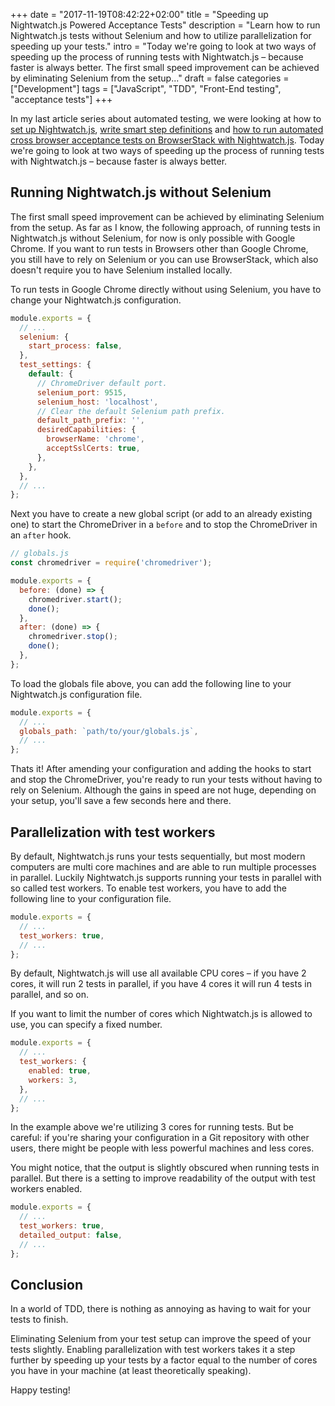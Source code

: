 +++
date = "2017-11-19T08:42:22+02:00"
title = "Speeding up Nightwatch.js Powered Acceptance Tests"
description = "Learn how to run Nightwatch.js tests without Selenium and how to utilize parallelization for speeding up your tests."
intro = "Today we're going to look at two ways of speeding up the process of running tests with Nightwatch.js – because faster is always better. The first small speed improvement can be achieved by eliminating Selenium from the setup..."
draft = false
categories = ["Development"]
tags = ["JavaScript", "TDD", "Front-End testing", "acceptance tests"]
+++

In my last article series about automated testing, we were looking at how to [set up Nightwatch.js](https://markus.oberlehner.net/blog/acceptance-testing-with-nightwatch-and-cucumber-setup/), [write smart step definitions](https://markus.oberlehner.net/blog/acceptance-testing-with-nightwatch-and-cucumber-smart-step-definitions/) and [how to run automated cross browser acceptance tests on BrowserStack with Nightwatch.js](https://markus.oberlehner.net/blog/acceptance-testing-with-nightwatch-and-cucumber-browserstack/). Today we're going to look at two ways of speeding up the process of running tests with Nightwatch.js – because faster is always better.

## Running Nightwatch.js without Selenium
The first small speed improvement can be achieved by eliminating Selenium from the setup. As far as I know, the following approach, of running tests in Nightwatch.js without Selenium, for now is only possible with Google Chrome. If you want to run tests in Browsers other than Google Chrome, you still have to rely on Selenium or you can use BrowserStack, which also doesn't require you to have Selenium installed locally.

To run tests in Google Chrome directly without using Selenium, you have to change your Nightwatch.js configuration.

```js
module.exports = {
  // ...
  selenium: {
    start_process: false,
  },
  test_settings: {
    default: {
      // ChromeDriver default port.
      selenium_port: 9515,
      selenium_host: 'localhost',
      // Clear the default Selenium path prefix.
      default_path_prefix: '',
      desiredCapabilities: {
        browserName: 'chrome',
        acceptSslCerts: true,
      },
    },
  },
  // ...
};
```

Next you have to create a new global script (or add to an already existing one) to start the ChromeDriver in a `before` and to stop the ChromeDriver in an `after` hook.

```js
// globals.js
const chromedriver = require('chromedriver');

module.exports = {
  before: (done) => {
    chromedriver.start();
    done();
  },
  after: (done) => {
    chromedriver.stop();
    done();
  },
};
```

To load the globals file above, you can add the following line to your Nightwatch.js configuration file.

```js
module.exports = {
  // ...
  globals_path: `path/to/your/globals.js`,
  // ...
};
```

Thats it! After amending your configuration and adding the hooks to start and stop the ChromeDriver, you're ready to run your tests without having to rely on Selenium. Although the gains in speed are not huge, depending on your setup, you'll save a few seconds here and there.

## Parallelization with test workers
By default, Nightwatch.js runs your tests sequentially, but most modern computers are multi core machines and are able to run multiple processes in parallel. Luckily Nightwatch.js supports running your tests in parallel with so called test workers. To enable test workers, you have to add the following line to your configuration file.

```js
module.exports = {
  // ...
  test_workers: true,
  // ...
};
```

By default, Nightwatch.js will use all available CPU cores – if you have 2 cores, it will run 2 tests in parallel, if you have 4 cores it will run 4 tests in parallel, and so on.

If you want to limit the number of cores which Nightwatch.js is allowed to use, you can specify a fixed number.

```js
module.exports = {
  // ...
  test_workers: {
    enabled: true,
    workers: 3,
  },
  // ...
};
```

In the example above we're utilizing 3 cores for running tests. But be careful: if you're sharing your configuration in a Git repository with other users, there might be people with less powerful machines and less cores.

You might notice, that the output is slightly obscured when running tests in parallel. But there is a setting to improve readability of the output with test workers enabled.

```js
module.exports = {
  // ...
  test_workers: true,
  detailed_output: false,
  // ...
};
```

## Conclusion
In a world of TDD, there is nothing as annoying as having to wait for your tests to finish.

Eliminating Selenium from your test setup can improve the speed of your tests slightly. Enabling parallelization with test workers takes it a step further by speeding up your tests by a factor equal to the number of cores you have in your machine (at least theoretically speaking).

Happy testing!

